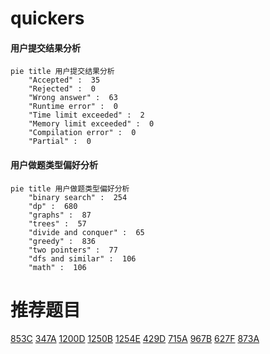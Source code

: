 # quickers

<!-- tabs:start -->



#### **用户提交结果分析**

```mermaid
pie title 用户提交结果分析
    "Accepted" :  35
    "Rejected" :  0
    "Wrong answer" :  63
    "Runtime error" :  0
    "Time limit exceeded" :  2
    "Memory limit exceeded" :  0
    "Compilation error" :  0
    "Partial" :  0
```

#### **用户做题类型偏好分析**

```mermaid
pie title 用户做题类型偏好分析
    "binary search" :  254
    "dp" :  680
    "graphs" :  87
    "trees" :  57
    "divide and conquer" :  65
    "greedy" :  836
    "two pointers" :  77
    "dfs and similar" :  106
    "math" :  106
```



<!-- tabs:end -->
# 推荐题目
[853C](https://codeforces.com/contest/853/problem/C)
[347A](https://codeforces.com/contest/347/problem/A)
[1200D](https://codeforces.com/contest/1200/problem/D)
[1250B](https://codeforces.com/contest/1250/problem/B)
[1254E](https://codeforces.com/contest/1254/problem/E)
[429D](https://codeforces.com/contest/429/problem/D)
[715A](https://codeforces.com/contest/715/problem/A)
[967B](https://codeforces.com/contest/967/problem/B)
[627F](https://codeforces.com/contest/627/problem/F)
[873A](https://codeforces.com/contest/873/problem/A)

